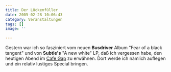 ```yaml
---
title: Der Lückenfüller
date: 2005-02-28 10:06:43
category: Veranstaltungen
tags: []
image: ''

---
```


Gestern war ich so fasziniert vom neuen **Busdriver** Album "Fear of a black tangent" und von **Subtle's** "A new white" LP, daß ich vergessen habe, den heutigen Abend im [Cafe Gap](http://www.speakandspin.de/) zu erwähnen. Dort werde ich nämlich auflegen und ein relativ lustiges Special bringen.
